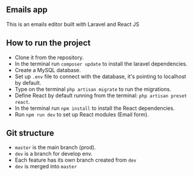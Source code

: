 
## Emails app
This is an emails editor built with Laravel and React JS

## How to run the project

- Clone it from the repository.
- In the terminal run `composer update` to install the laravel dependencies.
- Create a MySQL database.
- Set up `.env` file to connect with the database, it's pointing to localhost by default.
- Type on the terminal `php artisan migrate` to run the migrations.
- Define React by default running from the terminal: `php artisan preset react`.
- In the terminal run `npm install` to install the React dependencies.
- Run `npm run dev` to set up React modules (Email form).

## Git structure

- `master` is the main branch (prod).
- `dev` is a branch for develop env.
- Each feature has its own branch created from `dev`
- `dev` is merged into `master` 